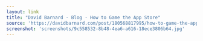 ```yaml
---
layout: link
title: "David Barnard - Blog - How to Game the App Store"
source: 'https://davidbarnard.com/post/180568817995/how-to-game-the-app-store'
screenshot: 'screenshots/9c558532-8b48-4ea6-a616-18ece3806b64.jpg'
---
```


